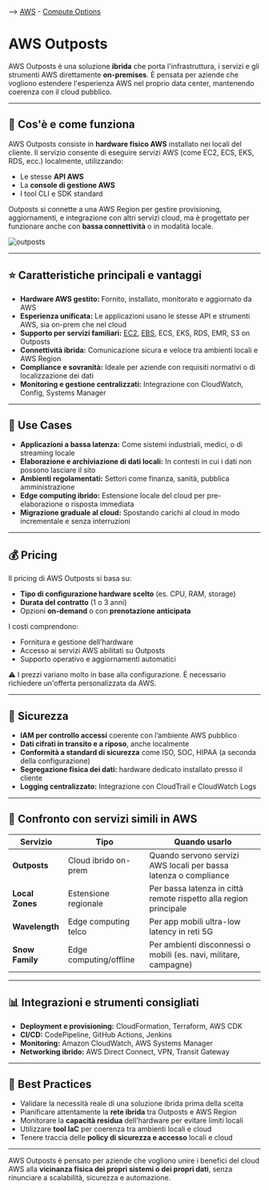 --> [AWS](AWS.md)  -  [Compute Options](AWS-Compute-Options.md)

# AWS Outposts

AWS Outposts è una soluzione **ibrida** che porta l'infrastruttura, i servizi e gli strumenti AWS direttamente **on-premises**. È pensata per aziende che vogliono estendere l'esperienza AWS nel proprio data center, mantenendo coerenza con il cloud pubblico.

---

## 🔧 Cos'è e come funziona

AWS Outposts consiste in **hardware fisico AWS** installato nei locali del cliente. Il servizio consente di eseguire servizi AWS (come EC2, ECS, EKS, RDS, ecc.) localmente, utilizzando:

- Le stesse **API AWS**
- La **console di gestione AWS**
- I tool CLI e SDK standard

Outposts si connette a una AWS Region per gestire provisioning, aggiornamenti, e integrazione con altri servizi cloud, ma è progettato per funzionare anche con **bassa connettività** o in modalità locale.

![outposts](outposts.png)

---

## ⭐ Caratteristiche principali e vantaggi

- **Hardware AWS gestito:** Fornito, installato, monitorato e aggiornato da AWS
- **Esperienza unificata:** Le applicazioni usano le stesse API e strumenti AWS, sia on-prem che nel cloud
- **Supporto per servizi familiari:** [EC2](Amazon-EC2.md), [EBS](Amazon-EBS.md), ECS, EKS, RDS, EMR, S3 on Outposts
- **Connettività ibrida:** Comunicazione sicura e veloce tra ambienti locali e AWS Region
- **Compliance e sovranità:** Ideale per aziende con requisiti normativi o di localizzazione dei dati
- **Monitoring e gestione centralizzati:** Integrazione con CloudWatch, Config, Systems Manager

---

## 🚀 Use Cases

- **Applicazioni a bassa latenza:** Come sistemi industriali, medici, o di streaming locale
- **Elaborazione e archiviazione di dati locali:** In contesti in cui i dati non possono lasciare il sito
- **Ambienti regolamentati:** Settori come finanza, sanità, pubblica amministrazione
- **Edge computing ibrido:** Estensione locale del cloud per pre-elaborazione o risposta immediata
- **Migrazione graduale al cloud:** Spostando carichi al cloud in modo incrementale e senza interruzioni

---

## 💰 Pricing

Il pricing di AWS Outposts si basa su:
- **Tipo di configurazione hardware scelto** (es. CPU, RAM, storage)
- **Durata del contratto** (1 o 3 anni)
- Opzioni **on-demand** o con **prenotazione anticipata**

I costi comprendono:
- Fornitura e gestione dell’hardware
- Accesso ai servizi AWS abilitati su Outposts
- Supporto operativo e aggiornamenti automatici

⚠️ I prezzi variano molto in base alla configurazione. È necessario richiedere un'offerta personalizzata da AWS.

---

## 🔐 Sicurezza

- **IAM per controllo accessi** coerente con l’ambiente AWS pubblico
- **Dati cifrati in transito e a riposo**, anche localmente
- **Conformità a standard di sicurezza** come ISO, SOC, HIPAA (a seconda della configurazione)
- **Segregazione fisica dei dati:** hardware dedicato installato presso il cliente
- **Logging centralizzato:** Integrazione con CloudTrail e CloudWatch Logs

---

## 🔄 Confronto con servizi simili in AWS

| Servizio            | Tipo                | Quando usarlo                                                  |
|---------------------|---------------------|----------------------------------------------------------------|
| **Outposts**        | Cloud ibrido on-prem| Quando servono servizi AWS locali per bassa latenza o compliance |
| **Local Zones**     | Estensione regionale| Per bassa latenza in città remote rispetto alla region principale |
| **Wavelength**      | Edge computing telco| Per app mobili ultra-low latency in reti 5G                     |
| **Snow Family**     | Edge computing/offline| Per ambienti disconnessi o mobili (es. navi, militare, campagne) |

---

## 📊 Integrazioni e strumenti consigliati

- **Deployment e provisioning:** CloudFormation, Terraform, AWS CDK
- **CI/CD:** CodePipeline, GitHub Actions, Jenkins
- **Monitoring:** Amazon CloudWatch, AWS Systems Manager
- **Networking ibrido:** AWS Direct Connect, VPN, Transit Gateway

---

## 📌 Best Practices

- Validare la necessità reale di una soluzione ibrida prima della scelta
- Pianificare attentamente la **rete ibrida** tra Outposts e AWS Region
- Monitorare la **capacità residua** dell’hardware per evitare limiti locali
- Utilizzare **tool IaC** per coerenza tra ambienti locali e cloud
- Tenere traccia delle **policy di sicurezza e accesso** locali e cloud

---

AWS Outposts è pensato per aziende che vogliono unire i benefici del cloud AWS alla **vicinanza fisica dei propri sistemi o dei propri dati**, senza rinunciare a scalabilità, sicurezza e automazione.
